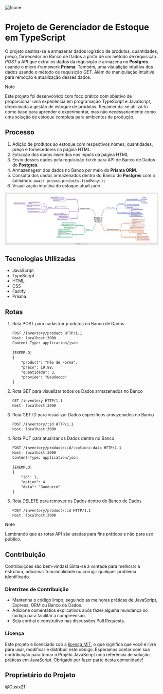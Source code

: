 ![Ícone](https://img.icons8.com/?size=100&id=vMqgHSToxrJR&format=png&color=ffffff)

# Projeto de Gerenciador de Estoque em TypeScript
 O projeto destina-se a armazenar dados logístico de produtos, quantidades, preço, fornecedor no Banco de Dados a partir de um método de requisição *POST* a API que extrai os dados da requisição e armazena no **Postgres** usando o micro-framework **Prisma**. Também, uma visualição intuitiva dos dados usando o método de requisição *GET*. Além de manipulação intuitiva para remoção e atualização desses dados.

> [!NOTE]
>
> Este projeto foi desenvolvido com foco prático com objetivo de proporcionar uma experiência em programação TypeScript e JavaScript, direcionada a gestão de estoque de produtos. Recomenda-se utilizá-lo como base para aprender e experimentar, mas não necessariamente como uma solução de estoque completa para ambientes de produção.

## Processo
1. Adição de produtos ao estoque com respectivos nomes, quantidades, preço e fornecedores na página HTML.
2. Extração dos dados inseridos nos inputs da página HTML
3. Envio desses dados pela requisição ```fetch``` para API de Banco de Dados do **Postgres**.
2. Armazenagem dos dados no Banco por meio do **Prisma ORM**.
3. Consulta dos dados armazenados dentro do Banco do **Postgres** com o comando: `await prisma.products.findMany();`
4. Visualização intuitiva do estoque atualizado.
   
![Mapa mental do projeto](./image/mapa-mental.png)

## Tecnologias Utilizadas
* JavaScript
* TypeScript
* HTML
* CSS
* Fastify
* Prisma

## Rotas
1. Rota POST para cadastrar produtos no Banco de Dados 
    ```http
    POST /inventory/product HTTP/1.1
    Host: localhost:3000
    Content-Type: application/json

    [EXEMPLO]
    {
        "product": "Pão de Forma",
        "preco": 19.99,
        "quantidade": 3,
        "provide": "Bauducco"
    }
    ```

2. Rota GET para visualizar todos os Dados armazenados no Banco 
    ```http
    GET /inventory HTTP/1.1
    Host: localhost:3000
    ```

3. Rota GET ID para visualizar Dados específicos armazenados no Banco
    ```http
    POST /inventory/:id HTTP/1.1
    Host: localhost:3000
    ```

4. Rota PUT para atualizar os Dados dentro no Banco
    ```http
    POST /inventory/product/:id/:option/:data HTTP/1.1
    Host: localhost:3000
    Content-Type: application/json

    [EXEMPLO]
    {
        "id": 1,
        "option": 4
        "data": "Bauducco"
    }
    ```

5. Rota DELETE para remover os Dados dentro do Banco de Dados
    ```http
    POST /inventory/product/:id HTTP/1.1
    Host: localhost:3000
    ```

> [!NOTE]
>
> Lembrando que as rotas API são usadas para fins práticos e não para uso público. 

## Contribuição
 Contribuições são bem-vindas! Sinta-se à vontade para melhorar a estrutura, adicionar funcionalidade ou corrigir qualquer problema identificado.

### Diretrizes de Contribuição
- Mantenha o código limpo, seguindo as melhores práticas de JavaScript, Express, ORM ou Banco de Dados.
- Adicione comentátios explicativos após fazer alguma mundança no código para facilitar a compreensão.
- Seja cordial e construtivo nas discussões Pull Requests.

### Licença
 Este projeto é licenciado sob a [licença MIT](LICENSE), o que significa que você é livre para usar, modificar e distribuir este código.
 Esperamos contar com sua contribuição para tomar o Projeto JavaScript uma referência de solução práticas em JavaScript. Obrigado por fazer parte desta comunidade!

 ## Proprietário do Projeto
 @Gustx21
